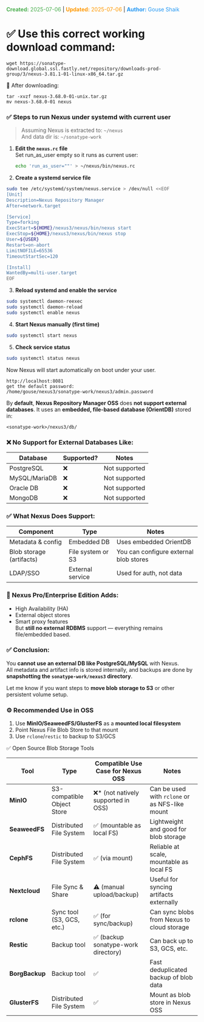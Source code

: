 <span style="color:#4caf50;"><b>Created:</b> 2025-07-06</span> | <span style="color:#ff9800;"><b>Updated:</b> 2025-07-06</span> | <span style="color:#2196f3;"><b>Author:</b> Gouse Shaik</span>
# ✅ Use this correct working download command:
```
wget https://sonatype-download.global.ssl.fastly.net/repository/downloads-prod-group/3/nexus-3.81.1-01-linux-x86_64.tar.gz
```

🔄 After downloading:
```
tar -xvzf nexus-3.68.0-01-unix.tar.gz
mv nexus-3.68.0-01 nexus
```
### ✅ Steps to run Nexus under systemd with current user

> Assuming Nexus is extracted to: `~/nexus`  
> And data dir is: `~/sonatype-work`

1. **Edit the `nexus.rc` file**  
    Set run_as_user empty so it runs as current user:
    ```bash
    echo 'run_as_user=""' > ~/nexus/bin/nexus.rc
    ```

2. **Create a systemd service file**
```bash
sudo tee /etc/systemd/system/nexus.service > /dev/null <<EOF
[Unit]
Description=Nexus Repository Manager
After=network.target

[Service]
Type=forking
ExecStart=${HOME}/nexus3/nexus/bin/nexus start
ExecStop=${HOME}/nexus3/nexus/bin/nexus stop
User=${USER}
Restart=on-abort
LimitNOFILE=65536
TimeoutStartSec=120

[Install]
WantedBy=multi-user.target
EOF
```

3. **Reload systemd and enable the service**
```bash
sudo systemctl daemon-reexec
sudo systemctl daemon-reload
sudo systemctl enable nexus
```

4. **Start Nexus manually (first time)**
```bash
sudo systemctl start nexus
```

5. **Check service status**
```bash
sudo systemctl status nexus
```

Now Nexus will start automatically on boot under your user.

```
http://localhost:8081
get the default password: 
/home/gouse/nexus3/sonatype-work/nexus3/admin.password
```

By **default**, **Nexus Repository Manager OSS** does **not support external databases**. It uses an **embedded, file-based database (OrientDB)** stored in:

```
<sonatype-work>/nexus3/db/
```

### ❌ No Support for External Databases Like:

|Database|Supported?|Notes|
|---|---|---|
|PostgreSQL|❌|Not supported|
|MySQL/MariaDB|❌|Not supported|
|Oracle DB|❌|Not supported|
|MongoDB|❌|Not supported|
### ✅ What Nexus Does Support:

|Component|Type|Notes|
|---|---|---|
|Metadata & config|Embedded DB|Uses embedded OrientDB|
|Blob storage (artifacts)|File system or S3|You can configure external blob stores|
|LDAP/SSO|External service|Used for auth, not data|
### 🔐 Nexus Pro/Enterprise Edition Adds:

- High Availability (HA)
- External object stores
- Smart proxy features  
    But **still no external RDBMS** support — everything remains file/embedded based.

### ✅ Conclusion:

You **cannot use an external DB like PostgreSQL/MySQL** with Nexus.  
All metadata and artifact info is stored internally, and backups are done by **snapshotting the `sonatype-work/nexus3` directory**.

Let me know if you want steps to **move blob storage to S3** or other persistent volume setup.
### ⚙️ Recommended Use in OSS

1. Use **MinIO/SeaweedFS/GlusterFS** as a **mounted local filesystem**
2. Point Nexus File Blob Store to that mount
3. Use `rclone`/`restic` to backup to S3/GCS

✅ Open Source Blob Storage Tools

| Tool           | Type                       | Compatible Use Case for Nexus OSS  | Notes                                          |
| -------------- | -------------------------- | ---------------------------------- | ---------------------------------------------- |
| **MinIO**      | S3-compatible Object Store | ❌* (not natively supported in OSS) | Can be used with `rclone` or as NFS-like mount |
| **SeaweedFS**  | Distributed File System    | ✅ (mountable as local FS)          | Lightweight and good for blob storage          |
| **CephFS**     | Distributed File System    | ✅ (via mount)                      | Reliable at scale, mountable as local FS       |
| **Nextcloud**  | File Sync & Share          | ⚠️ (manual upload/backup)          | Useful for syncing artifacts externally        |
| **rclone**     | Sync tool (S3, GCS, etc.)  | ✅ (for sync/backup)                | Can sync blobs from Nexus to cloud storage     |
| **Restic**     | Backup tool                | ✅ (backup sonatype-work directory) | Can back up to S3, GCS, etc.                   |
| **BorgBackup** | Backup tool                | ✅                                  | Fast deduplicated backup of blob data          |
| **GlusterFS**  | Distributed File System    | ✅                                  | Mount as blob store in Nexus OSS               |
